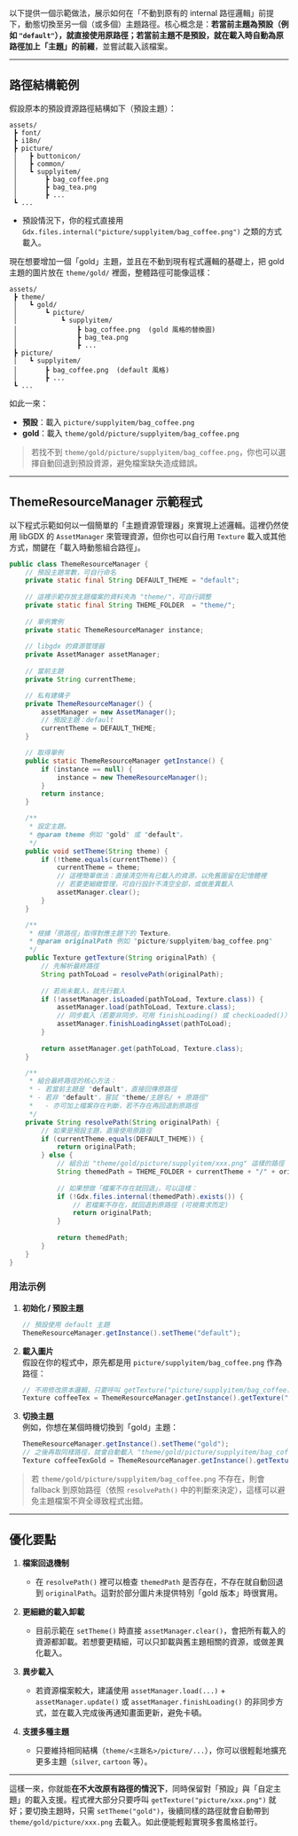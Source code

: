 以下提供一個示範做法，展示如何在「不動到原有的 internal 路徑邏輯」前提下，動態切換至另一個（或多個）主題路徑。核心概念是：**若當前主題為預設（例如 `"default"`），就直接使用原路徑；若當前主題不是預設，就在載入時自動為原路徑加上「主題」的前綴**，並嘗試載入該檔案。  

---

## 路徑結構範例

假設原本的預設資源路徑結構如下（預設主題）：

```
assets/
 ┣ font/
 ┣ i18n/
 ┣ picture/
 │   ┣ buttonicon/
 │   ┣ common/
 │   ┗ supplyitem/
 │       ┣ bag_coffee.png
 │       ┣ bag_tea.png
 │       ┣ ...
 ┗ ...
```

- 預設情況下，你的程式直接用 `Gdx.files.internal("picture/supplyitem/bag_coffee.png")` 之類的方式載入。  

現在想要增加一個「gold」主題，並且在不動到現有程式邏輯的基礎上，把 gold 主題的圖片放在 `theme/gold/` 裡面，整體路徑可能像這樣：

```
assets/
 ┣ theme/
 │   ┗ gold/
 │       ┗ picture/
 │           ┗ supplyitem/
 │               ┣ bag_coffee.png  (gold 風格的替換圖)
 │               ┣ bag_tea.png
 │               ┣ ...
 ┣ picture/
 │   ┗ supplyitem/
 │       ┣ bag_coffee.png  (default 風格)
 │       ┣ ...
 ┗ ...
```

如此一來：
- **預設**：載入 `picture/supplyitem/bag_coffee.png`  
- **gold**：載入 `theme/gold/picture/supplyitem/bag_coffee.png`  

> 若找不到 `theme/gold/picture/supplyitem/bag_coffee.png`，你也可以選擇自動回退到預設資源，避免檔案缺失造成錯誤。

---

## ThemeResourceManager 示範程式

以下程式示範如何以一個簡單的「主題資源管理器」來實現上述邏輯。這裡仍然使用 libGDX 的 `AssetManager` 來管理資源，但你也可以自行用 `Texture` 載入或其他方式，關鍵在「載入時動態組合路徑」。

```java
public class ThemeResourceManager {
    // 預設主題常數，可自行命名
    private static final String DEFAULT_THEME = "default";
    
    // 這裡示範存放主題檔案的資料夾為 "theme/"，可自行調整
    private static final String THEME_FOLDER  = "theme/";
    
    // 單例實例
    private static ThemeResourceManager instance;
    
    // libgdx 的資源管理器
    private AssetManager assetManager;
    
    // 當前主題
    private String currentTheme;

    // 私有建構子
    private ThemeResourceManager() {
        assetManager = new AssetManager();
        // 預設主題：default
        currentTheme = DEFAULT_THEME;
    }

    // 取得單例
    public static ThemeResourceManager getInstance() {
        if (instance == null) {
            instance = new ThemeResourceManager();
        }
        return instance;
    }

    /**
     * 設定主題。
     * @param theme 例如 "gold" 或 "default"。
     */
    public void setTheme(String theme) {
        if (!theme.equals(currentTheme)) {
            currentTheme = theme;
            // 這裡簡單做法：直接清空所有已載入的資源，以免舊圖留在記憶體裡
            // 若要更細緻管理，可自行設計不清空全部，或做差異載入
            assetManager.clear();
        }
    }

    /**
     * 根據「原路徑」取得對應主題下的 Texture。
     * @param originalPath 例如 "picture/supplyitem/bag_coffee.png"
     */
    public Texture getTexture(String originalPath) {
        // 先解析最終路徑
        String pathToLoad = resolvePath(originalPath);
        
        // 若尚未載入，就先行載入
        if (!assetManager.isLoaded(pathToLoad, Texture.class)) {
            assetManager.load(pathToLoad, Texture.class);
            // 同步載入（若要非同步，可用 finishLoading() 或 checkLoaded()）
            assetManager.finishLoadingAsset(pathToLoad);
        }
        
        return assetManager.get(pathToLoad, Texture.class);
    }

    /**
     * 組合最終路徑的核心方法：
     * - 若當前主題是 "default"，直接回傳原路徑
     * - 若非 "default"，嘗試 "theme/主題名/ + 原路徑"
     *   - 亦可加上檔案存在判斷，若不存在再回退到原路徑
     */
    private String resolvePath(String originalPath) {
        // 如果是預設主題，直接使用原路徑
        if (currentTheme.equals(DEFAULT_THEME)) {
            return originalPath;
        } else {
            // 組合出 "theme/gold/picture/supplyitem/xxx.png" 這樣的路徑
            String themedPath = THEME_FOLDER + currentTheme + "/" + originalPath;
            
            // 如果想做「檔案不存在就回退」，可以這樣：
            if (!Gdx.files.internal(themedPath).exists()) {
                // 若檔案不存在，就回退到原路徑 (可視需求而定)
                return originalPath;
            }
            
            return themedPath;
        }
    }
}
```

### 用法示例

1. **初始化 / 預設主題**
   ```java
   // 預設使用 default 主題
   ThemeResourceManager.getInstance().setTheme("default");
   ```

2. **載入圖片**  
   假設在你的程式中，原先都是用 `picture/supplyitem/bag_coffee.png` 作為路徑：
   ```java
   // 不用修改原本邏輯，只要呼叫 getTexture("picture/supplyitem/bag_coffee.png")
   Texture coffeeTex = ThemeResourceManager.getInstance().getTexture("picture/supplyitem/bag_coffee.png");
   ```

3. **切換主題**  
   例如，你想在某個時機切換到「gold」主題：
   ```java
   ThemeResourceManager.getInstance().setTheme("gold");
   // 之後再取同樣路徑，就會自動載入 "theme/gold/picture/supplyitem/bag_coffee.png" (若存在)
   Texture coffeeTexGold = ThemeResourceManager.getInstance().getTexture("picture/supplyitem/bag_coffee.png");
   ```

> 若 `theme/gold/picture/supplyitem/bag_coffee.png` 不存在，則會 fallback 到原始路徑（依照 `resolvePath()` 中的判斷來決定），這樣可以避免主題檔案不齊全導致程式出錯。

---

## 優化要點

1. **檔案回退機制**  
   - 在 `resolvePath()` 裡可以檢查 `themedPath` 是否存在，不存在就自動回退到 `originalPath`。這對於部分圖片未提供特別「gold 版本」時很實用。

2. **更細緻的載入卸載**  
   - 目前示範在 `setTheme()` 時直接 `assetManager.clear()`，會把所有載入的資源都卸載。若想要更精細，可以只卸載與舊主題相關的資源，或做差異化載入。

3. **異步載入**  
   - 若資源檔案較大，建議使用 `assetManager.load(...)` + `assetManager.update()` 或 `assetManager.finishLoading()` 的非同步方式，並在載入完成後再通知畫面更新，避免卡頓。

4. **支援多種主題**  
   - 只要維持相同結構（`theme/<主題名>/picture/...`），你可以很輕鬆地擴充更多主題（`silver`, `cartoon` 等）。

---

這樣一來，你就能**在不大改原有路徑的情況下**，同時保留對「預設」與「自定主題」的載入支援。程式裡大部分只要呼叫 `getTexture("picture/xxx.png")` 就好；要切換主題時，只需 `setTheme("gold")`，後續同樣的路徑就會自動帶到 `theme/gold/picture/xxx.png` 去載入。如此便能輕鬆實現多套風格並行。
